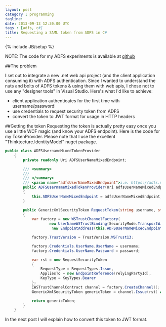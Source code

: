 ```yaml
---
layout: post
category : programming
tagline:
date: 2013-09-13 12:30:00 UTC 
tags : [adfs, c#]
title: Requesting a SAML token from ADFS in C#
---
```

{% include JB/setup %}

NOTE: The code for my ADFS experiments is available at [github](https://github.com/hoetz/ADFSTokenPlayground)


##The problem

I set out to integrate a new .net web api project (and the client application consuming it) with ADFS authentication. Since I wanted to understand
the nuts and bolts of ADFS tokens & using them with web apis, I chose not to use any "designer tools" in Visual Studio.
Here's what I'd like to achieve:

- client application authenticates for the first time with username/password
- use credentials to request security token from ADFS
- convert the token to JWT format for usage in HTTP headers

##Getting the token
Requesting the token is actually pretty easy once you use a little WCF magic (and know your ADFS endpoint).
Here is the code for my TokenProvider. Please note that I use the excellent "Thinktecture.IdentityModel" nuget package.

```C#
public class ADFSUsernameMixedTokenProvider
    {
        private readonly Uri ADFSUserNameMixedEndpoint;

        /// <summary>
        ///
        /// </summary>
        /// <param name="adfsUserNameMixedEndpoint">i.e. https://adfs.mycompany.com/adfs/services/trust/13/usernamemixed </param>
        public ADFSUsernameMixedTokenProvider(Uri adfsUserNameMixedEndpoint)
        {
            this.ADFSUserNameMixedEndpoint = adfsUserNameMixedEndpoint;
        }

        public GenericXmlSecurityToken RequestToken(string username, string password, string relyingPartyId)
        {
            var factory = new WSTrustChannelFactory(
                    new UserNameWSTrustBinding(SecurityMode.TransportWithMessageCredential),
                     new EndpointAddress(this.ADFSUserNameMixedEndpoint));

            factory.TrustVersion = TrustVersion.WSTrust13;

            factory.Credentials.UserName.UserName = username;
            factory.Credentials.UserName.Password = password;

            var rst = new RequestSecurityToken
            {
                RequestType = RequestTypes.Issue,
                AppliesTo = new EndpointReference(relyingPartyId),
                KeyType = KeyTypes.Bearer
            };
            IWSTrustChannelContract channel = factory.CreateChannel();
            GenericXmlSecurityToken genericToken = channel.Issue(rst) as GenericXmlSecurityToken;

            return genericToken;
        }
    }
```

In the next post I will explain how to convert this token to JWT format.
